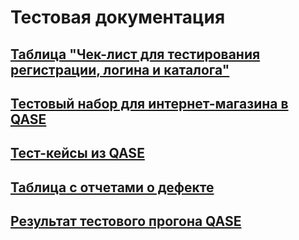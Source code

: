 # Тестовая документация
## [Таблица "Чек-лист для тестирования регистрации, логина и каталога"](https://docs.google.com/spreadsheets/d/1fzzIkGTq1OZfE3YBwHCOP8rU930XB3tTtJsD_BZ0owE/edit?gid=1092751510#gid=1092751510)
## [Тестовый набор для интернет-магазина в QASE](https://app.qase.io/project/G8?author=247&previewMode=side&suite=80&tab=)
## [Тест-кейсы из QASE](https://github.com/PetrGladkikh/docs/blob/main/Test%20Suite%20Petr%20Gladkikh.pdf)
## [Таблица с отчетами о дефекте](https://github.com/PetrGladkikh/docs/blob/main/Issues%20Petr%20Gladkikh.xlsx)
## [Результат тестового прогона QASE](https://github.com/PetrGladkikh/docs/blob/main/G8-Express%2Brun%2B2024_08_25%20Petr%20Gladkikh.pdf)
